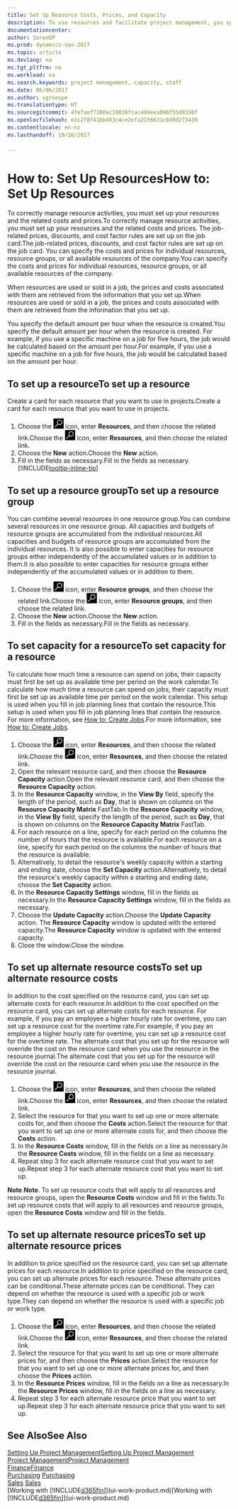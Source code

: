 ```yaml
---
title: Set Up Resource Costs, Prices, and Capacity
description: To use resources and facilitate project management, you specify costs and prices for individual resources or resource groups, and set the resource capacity.
documentationcenter: 
author: SorenGP
ms.prod: dynamics-nav-2017
ms.topic: article
ms.devlang: na
ms.tgt_pltfrm: na
ms.workload: na
ms.search.keywords: project management, capacity, staff
ms.date: 06/06/2017
ms.author: sgroespe
ms.translationtype: HT
ms.sourcegitcommit: 4fefaef7380ac10836fcac404eea006f55d8556f
ms.openlocfilehash: e1c2f8f41bb493c4ce2efa2156631c6d9d273439
ms.contentlocale: en-nz
ms.lasthandoff: 10/16/2017

---
```

# <a name="how-to-set-up-resources"></a><span data-ttu-id="96d7e-103">How to: Set Up Resources</span><span class="sxs-lookup"><span data-stu-id="96d7e-103">How to: Set Up Resources</span></span>
<span data-ttu-id="96d7e-104">To correctly manage resource activities, you must set up your resources and the related costs and prices.</span><span class="sxs-lookup"><span data-stu-id="96d7e-104">To correctly manage resource activities, you must set up your resources and the related costs and prices.</span></span> <span data-ttu-id="96d7e-105">The job-related prices, discounts, and cost factor rules are set up on the job card.</span><span class="sxs-lookup"><span data-stu-id="96d7e-105">The job-related prices, discounts, and cost factor rules are set up on the job card.</span></span> <span data-ttu-id="96d7e-106">You can specify the costs and prices for individual resources, resource groups, or all available resources of the company.</span><span class="sxs-lookup"><span data-stu-id="96d7e-106">You can specify the costs and prices for individual resources, resource groups, or all available resources of the company.</span></span>

<span data-ttu-id="96d7e-107">When resources are used or sold in a job, the prices and costs associated with them are retrieved from the information that you set up.</span><span class="sxs-lookup"><span data-stu-id="96d7e-107">When resources are used or sold in a job, the prices and costs associated with them are retrieved from the information that you set up.</span></span>

<span data-ttu-id="96d7e-108">You specify the default amount per hour when the resource is created.</span><span class="sxs-lookup"><span data-stu-id="96d7e-108">You specify the default amount per hour when the resource is created.</span></span> <span data-ttu-id="96d7e-109">For example, if you use a specific machine on a job for five hours, the job would be calculated based on the amount per hour.</span><span class="sxs-lookup"><span data-stu-id="96d7e-109">For example, if you use a specific machine on a job for five hours, the job would be calculated based on the amount per hour.</span></span>

## <a name="to-set-up-a-resource"></a><span data-ttu-id="96d7e-110">To set up a resource</span><span class="sxs-lookup"><span data-stu-id="96d7e-110">To set up a resource</span></span>
<span data-ttu-id="96d7e-111">Create a card for each resource that you want to use in projects.</span><span class="sxs-lookup"><span data-stu-id="96d7e-111">Create a card for each resource that you want to use in projects.</span></span>

1. <span data-ttu-id="96d7e-112">Choose the ![Search for Page or Report](media/ui-search/search_small.png "Search for Page or Report icon") icon, enter **Resources**, and then choose the related link.</span><span class="sxs-lookup"><span data-stu-id="96d7e-112">Choose the ![Search for Page or Report](media/ui-search/search_small.png "Search for Page or Report icon") icon, enter **Resources**, and then choose the related link.</span></span>
2. <span data-ttu-id="96d7e-113">Choose the **New** action.</span><span class="sxs-lookup"><span data-stu-id="96d7e-113">Choose the **New** action.</span></span>
3. <span data-ttu-id="96d7e-114">Fill in the fields as necessary.</span><span class="sxs-lookup"><span data-stu-id="96d7e-114">Fill in the fields as necessary.</span></span> [!INCLUDE[tooltip-inline-tip](includes/tooltip-inline-tip_md.md)]  

## <a name="to-set-up-a-resource-group"></a><span data-ttu-id="96d7e-115">To set up a resource group</span><span class="sxs-lookup"><span data-stu-id="96d7e-115">To set up a resource group</span></span>
<span data-ttu-id="96d7e-116">You can combine several resources in one resource group.</span><span class="sxs-lookup"><span data-stu-id="96d7e-116">You can combine several resources in one resource group.</span></span> <span data-ttu-id="96d7e-117">All capacities and budgets of resource groups are accumulated from the individual resources.</span><span class="sxs-lookup"><span data-stu-id="96d7e-117">All capacities and budgets of resource groups are accumulated from the individual resources.</span></span> <span data-ttu-id="96d7e-118">It is also possible to enter capacities for resource groups either independently of the accumulated values or in addition to them.</span><span class="sxs-lookup"><span data-stu-id="96d7e-118">It is also possible to enter capacities for resource groups either independently of the accumulated values or in addition to them.</span></span>

1. <span data-ttu-id="96d7e-119">Choose the ![Search for Page or Report](media/ui-search/search_small.png "Search for Page or Report icon") icon, enter **Resource groups**, and then choose the related link.</span><span class="sxs-lookup"><span data-stu-id="96d7e-119">Choose the ![Search for Page or Report](media/ui-search/search_small.png "Search for Page or Report icon") icon, enter **Resource groups**, and then choose the related link.</span></span>
2. <span data-ttu-id="96d7e-120">Choose the **New** action.</span><span class="sxs-lookup"><span data-stu-id="96d7e-120">Choose the **New** action.</span></span>
3. <span data-ttu-id="96d7e-121">Fill in the fields as necessary.</span><span class="sxs-lookup"><span data-stu-id="96d7e-121">Fill in the fields as necessary.</span></span>

## <a name="to-set-capacity-for-a-resource"></a><span data-ttu-id="96d7e-122">To set capacity for a resource</span><span class="sxs-lookup"><span data-stu-id="96d7e-122">To set capacity for a resource</span></span>
<span data-ttu-id="96d7e-123">To calculate how much time a resource can spend on jobs, their capacity must first be set up as available time per period on the work calendar.</span><span class="sxs-lookup"><span data-stu-id="96d7e-123">To calculate how much time a resource can spend on jobs, their capacity must first be set up as available time per period on the work calendar.</span></span> <span data-ttu-id="96d7e-124">This setup is used when you fill in job planning lines that contain the resource.</span><span class="sxs-lookup"><span data-stu-id="96d7e-124">This setup is used when you fill in job planning lines that contain the resource.</span></span> <span data-ttu-id="96d7e-125">For more information, see [How to: Create Jobs](projects-how-create-jobs.md).</span><span class="sxs-lookup"><span data-stu-id="96d7e-125">For more information, see [How to: Create Jobs](projects-how-create-jobs.md).</span></span>

1. <span data-ttu-id="96d7e-126">Choose the ![Search for Page or Report](media/ui-search/search_small.png "Search for Page or Report icon") icon, enter **Resources**, and then choose the related link.</span><span class="sxs-lookup"><span data-stu-id="96d7e-126">Choose the ![Search for Page or Report](media/ui-search/search_small.png "Search for Page or Report icon") icon, enter **Resources**, and then choose the related link.</span></span>
2. <span data-ttu-id="96d7e-127">Open the relevant resource card, and then choose the **Resource Capacity** action.</span><span class="sxs-lookup"><span data-stu-id="96d7e-127">Open the relevant resource card, and then choose the **Resource Capacity** action.</span></span>
3. <span data-ttu-id="96d7e-128">In the **Resource Capacity** window, in the **View By** field, specify the length of the period, such as **Day**, that is shown on columns on the **Resource Capacity Matrix** FastTab.</span><span class="sxs-lookup"><span data-stu-id="96d7e-128">In the **Resource Capacity** window, in the **View By** field, specify the length of the period, such as **Day**, that is shown on columns on the **Resource Capacity Matrix** FastTab.</span></span>
4. <span data-ttu-id="96d7e-129">For each resource on a line, specify for each period on the columns the number of hours that the resource is available.</span><span class="sxs-lookup"><span data-stu-id="96d7e-129">For each resource on a line, specify for each period on the columns the number of hours that the resource is available.</span></span>
5. <span data-ttu-id="96d7e-130">Alternatively, to detail the resource's weekly capacity within a starting and ending date, choose the **Set Capacity** action.</span><span class="sxs-lookup"><span data-stu-id="96d7e-130">Alternatively, to detail the resource's weekly capacity within a starting and ending date, choose the **Set Capacity** action.</span></span>
6. <span data-ttu-id="96d7e-131">In the **Resource Capacity Settings** window, fill in the fields as necessary.</span><span class="sxs-lookup"><span data-stu-id="96d7e-131">In the **Resource Capacity Settings** window, fill in the fields as necessary.</span></span>
7. <span data-ttu-id="96d7e-132">Choose the **Update Capacity** action.</span><span class="sxs-lookup"><span data-stu-id="96d7e-132">Choose the **Update Capacity** action.</span></span> <span data-ttu-id="96d7e-133">The **Resource Capacity** window is updated with the entered capacity.</span><span class="sxs-lookup"><span data-stu-id="96d7e-133">The **Resource Capacity** window is updated with the entered capacity.</span></span>
8. <span data-ttu-id="96d7e-134">Close the window.</span><span class="sxs-lookup"><span data-stu-id="96d7e-134">Close the window.</span></span>

## <a name="to-set-up-alternate-resource-costs"></a><span data-ttu-id="96d7e-135">To set up alternate resource costs</span><span class="sxs-lookup"><span data-stu-id="96d7e-135">To set up alternate resource costs</span></span>
<span data-ttu-id="96d7e-136">In addition to the cost specified on the resource card, you can set up alternate costs for each resource.</span><span class="sxs-lookup"><span data-stu-id="96d7e-136">In addition to the cost specified on the resource card, you can set up alternate costs for each resource.</span></span> <span data-ttu-id="96d7e-137">For example, if you pay an employee a higher hourly rate for overtime, you can set up a resource cost for the overtime rate.</span><span class="sxs-lookup"><span data-stu-id="96d7e-137">For example, if you pay an employee a higher hourly rate for overtime, you can set up a resource cost for the overtime rate.</span></span> <span data-ttu-id="96d7e-138">The alternate cost that you set up for the resource will override the cost on the resource card when you use the resource in the resource journal.</span><span class="sxs-lookup"><span data-stu-id="96d7e-138">The alternate cost that you set up for the resource will override the cost on the resource card when you use the resource in the resource journal.</span></span>

1. <span data-ttu-id="96d7e-139">Choose the ![Search for Page or Report](media/ui-search/search_small.png "Search for Page or Report icon") icon, enter **Resources**, and then choose the related link.</span><span class="sxs-lookup"><span data-stu-id="96d7e-139">Choose the ![Search for Page or Report](media/ui-search/search_small.png "Search for Page or Report icon") icon, enter **Resources**, and then choose the related link.</span></span>  
2. <span data-ttu-id="96d7e-140">Select the resource for that you want to set up one or more alternate costs for, and then choose the **Costs** action.</span><span class="sxs-lookup"><span data-stu-id="96d7e-140">Select the resource for that you want to set up one or more alternate costs for, and then choose the **Costs** action.</span></span>  
3. <span data-ttu-id="96d7e-141">In the **Resource Costs** window, fill in the fields on a line as necessary.</span><span class="sxs-lookup"><span data-stu-id="96d7e-141">In the **Resource Costs** window, fill in the fields on a line as necessary.</span></span>  
4. <span data-ttu-id="96d7e-142">Repeat step 3 for each alternate resource cost that you want to set up.</span><span class="sxs-lookup"><span data-stu-id="96d7e-142">Repeat step 3 for each alternate resource cost that you want to set up.</span></span>

<span data-ttu-id="96d7e-143">**Note**.</span><span class="sxs-lookup"><span data-stu-id="96d7e-143">**Note**.</span></span> <span data-ttu-id="96d7e-144">To set up resource costs that will apply to all resources and resource groups, open the **Resource Costs** window and fill in the fields.</span><span class="sxs-lookup"><span data-stu-id="96d7e-144">To set up resource costs that will apply to all resources and resource groups, open the **Resource Costs** window and fill in the fields.</span></span>

## <a name="to-set-up-alternate-resource-prices"></a><span data-ttu-id="96d7e-145">To set up alternate resource prices</span><span class="sxs-lookup"><span data-stu-id="96d7e-145">To set up alternate resource prices</span></span>
<span data-ttu-id="96d7e-146">In addition to price specified on the resource card, you can set up alternate prices for each resource.</span><span class="sxs-lookup"><span data-stu-id="96d7e-146">In addition to price specified on the resource card, you can set up alternate prices for each resource.</span></span> <span data-ttu-id="96d7e-147">These alternate prices can be conditional.</span><span class="sxs-lookup"><span data-stu-id="96d7e-147">These alternate prices can be conditional.</span></span> <span data-ttu-id="96d7e-148">They can depend on whether the resource is used with a specific job or work type.</span><span class="sxs-lookup"><span data-stu-id="96d7e-148">They can depend on whether the resource is used with a specific job or work type.</span></span>

1. <span data-ttu-id="96d7e-149">Choose the ![Search for Page or Report](media/ui-search/search_small.png "Search for Page or Report icon") icon, enter **Resources**, and then choose the related link.</span><span class="sxs-lookup"><span data-stu-id="96d7e-149">Choose the ![Search for Page or Report](media/ui-search/search_small.png "Search for Page or Report icon") icon, enter **Resources**, and then choose the related link.</span></span>
2. <span data-ttu-id="96d7e-150">Select the resource for that you want to set up one or more alternate prices for, and then choose the **Prices** action.</span><span class="sxs-lookup"><span data-stu-id="96d7e-150">Select the resource for that you want to set up one or more alternate prices for, and then choose the **Prices** action.</span></span>
3. <span data-ttu-id="96d7e-151">In the **Resource Prices** window, fill in the fields on a line as necessary.</span><span class="sxs-lookup"><span data-stu-id="96d7e-151">In the **Resource Prices** window, fill in the fields on a line as necessary.</span></span>
4. <span data-ttu-id="96d7e-152">Repeat step 3 for each alternate resource price that you want to set up.</span><span class="sxs-lookup"><span data-stu-id="96d7e-152">Repeat step 3 for each alternate resource price that you want to set up.</span></span>

## <a name="see-also"></a><span data-ttu-id="96d7e-153">See Also</span><span class="sxs-lookup"><span data-stu-id="96d7e-153">See Also</span></span>
[<span data-ttu-id="96d7e-154">Setting Up Project Management</span><span class="sxs-lookup"><span data-stu-id="96d7e-154">Setting Up Project Management</span></span>](projects-setup-projects.md)  
[<span data-ttu-id="96d7e-155">Project Management</span><span class="sxs-lookup"><span data-stu-id="96d7e-155">Project Management</span></span>](projects-manage-projects.md)  
[<span data-ttu-id="96d7e-156">Finance</span><span class="sxs-lookup"><span data-stu-id="96d7e-156">Finance</span></span>](finance.md)  
<span data-ttu-id="96d7e-157">[Purchasing](purchasing-manage-purchasing.md)       </span><span class="sxs-lookup"><span data-stu-id="96d7e-157">[Purchasing](purchasing-manage-purchasing.md)       </span></span>  
<span data-ttu-id="96d7e-158">[Sales](sales-manage-sales.md)    </span><span class="sxs-lookup"><span data-stu-id="96d7e-158">[Sales](sales-manage-sales.md)    </span></span>  
<span data-ttu-id="96d7e-159">[Working with [!INCLUDE[d365fin](includes/d365fin_md.md)]](ui-work-product.md)</span><span class="sxs-lookup"><span data-stu-id="96d7e-159">[Working with [!INCLUDE[d365fin](includes/d365fin_md.md)]](ui-work-product.md)</span></span>  

